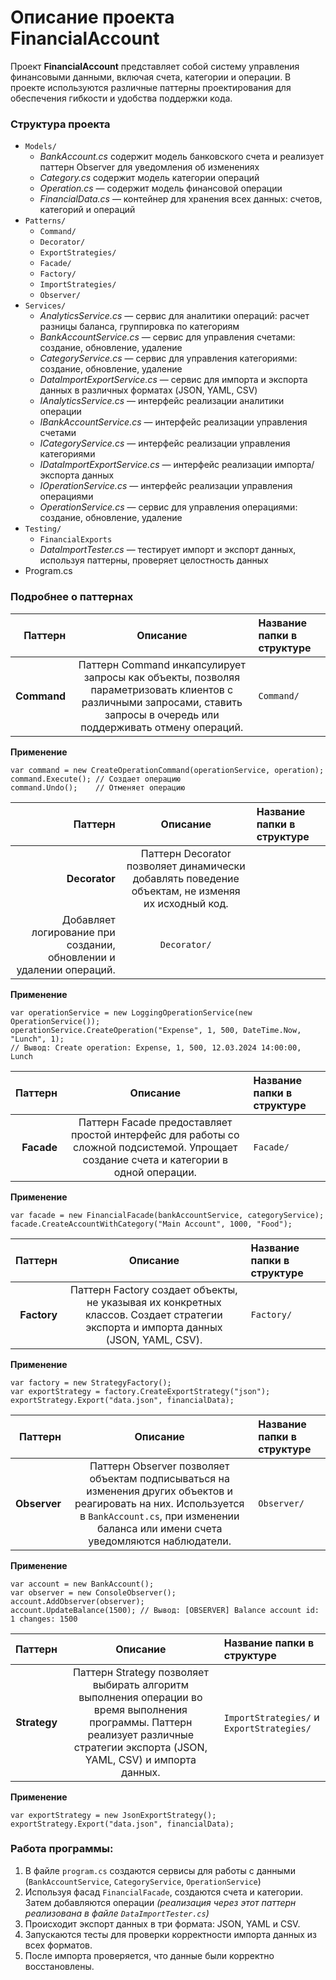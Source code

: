 # Описание проекта FinancialAccount
Проект **FinancialAccount** представляет собой систему управления финансовыми данными, включая счета, категории и операции. В проекте используются различные паттерны проектирования для обеспечения гибкости и удобства поддержки кода.

### Структура проекта
- `Models/`
    - _BankAccount.cs_ содержит модель банковского счета и реализует паттерн Observer для уведомления об изменениях
    - _Category.cs_ содержит модель категории операций
    - _Operation.cs_ — содержит модель финансовой операции
    - _FinancialData.cs_ — контейнер для хранения всех данных: счетов, категорий и операций
- `Patterns/`
    - `Command/`
    - `Decorator/`
    - `ExportStrategies/`
    - `Facade/`
    - `Factory/`
    - `ImportStrategies/`
    - `Observer/`
- `Services/`
    - _AnalyticsService.cs_ — сервис для аналитики операций: расчет разницы баланса, группировка по категориям
    - _BankAccountService.cs_ — сервис для управления счетами: создание, обновление, удаление
    - _CategoryService.cs_ — сервис для управления категориями: создание, обновление, удаление
    - _DataImportExportService.cs_ — сервис для импорта и экспорта данных в различных форматах (JSON, YAML, CSV)
    - _IAnalyticsService.cs_ — интерфейс реализации аналитики операции
    - _IBankAccountService.cs_ — интерфейс реализации управления счетами
    - _ICategoryService.cs_ — интерфейс реализации управления категориями
    - _IDataImportExportService.cs_ — интерфейс реализации импорта/экспорта данных
    - _IOperationService.cs_ — интерфейс реализации управления операциями
    - _OperationService.cs_ — сервис для управления операциями: создание, обновление, удаление
- `Testing/`
    - `FinancialExports`
    - _DataImportTester.cs_ — тестирует импорт и экспорт данных, используя паттерны, проверяет целостность данных
- Program.cs

### Подробнее о паттернах

| Паттерн | Описание | Название папки в структуре|
|----:|:----:|:----------|
| **Command** | Паттерн Command инкапсулирует запросы как объекты, позволяя параметризовать клиентов с различными запросами, ставить запросы в очередь или поддерживать отмену операций. |`Command/`|

**Применение**
```
var command = new CreateOperationCommand(operationService, operation);
command.Execute(); // Создает операцию
command.Undo();    // Отменяет операцию
```

| Паттерн | Описание | Название папки в структуре|
|----:|:----:|:----------|
| **Decorator** | Паттерн Decorator позволяет динамически добавлять поведение объектам, не изменяя их исходный код. 
Добавляет логирование при создании, обновлении и удалении операций.|`Decorator/`|

**Применение**
```
var operationService = new LoggingOperationService(new OperationService());
operationService.CreateOperation("Expense", 1, 500, DateTime.Now, "Lunch", 1);
// Вывод: Create operation: Expense, 1, 500, 12.03.2024 14:00:00, Lunch
```

| Паттерн | Описание | Название папки в структуре|
|----:|:----:|:----------|
| **Facade** | Паттерн Facade предоставляет простой интерфейс для работы со сложной подсистемой. Упрощает создание счета и категории в одной операции. |`Facade/`|

**Применение**

```
var facade = new FinancialFacade(bankAccountService, categoryService);
facade.CreateAccountWithCategory("Main Account", 1000, "Food");
```

| Паттерн | Описание | Название папки в структуре|
|----:|:----:|:----------|
| **Factory** | Паттерн Factory создает объекты, не указывая их конкретных классов. Создает стратегии экспорта и импорта данных (JSON, YAML, CSV). |`Factory/`|

**Применение**
```
var factory = new StrategyFactory();
var exportStrategy = factory.CreateExportStrategy("json");
exportStrategy.Export("data.json", financialData);
```

| Паттерн | Описание | Название папки в структуре|
|----:|:----:|:----------|
| **Observer** | Паттерн Observer позволяет объектам подписываться на изменения других объектов и реагировать на них. Используется в `BankAccount.cs`, при изменении баланса или имени счета уведомляются наблюдатели. |`Observer/`|

**Применение**
```
var account = new BankAccount();
var observer = new ConsoleObserver();
account.AddObserver(observer);
account.UpdateBalance(1500); // Вывод: [OBSERVER] Balance account id: 1 changes: 1500
```

| Паттерн | Описание | Название папки в структуре|
|----:|:----:|:----------|
| **Strategy** | Паттерн Strategy позволяет выбирать алгоритм выполнения операции во время выполнения программы. Паттерн реализует различные стратегии экспорта (JSON, YAML, CSV) и импорта данных.|`ImportStrategies/` и `ExportStrategies/` |

**Применение**
```
var exportStrategy = new JsonExportStrategy();
exportStrategy.Export("data.json", financialData);
```
### Работа программы: 
1. В файле `program.cs` создаются сервисы для работы с данными (`BankAccountService`, `CategoryService`, `OperationService`)
2. Используя фасад `FinancialFacade`, создаются счета и категории. Затем добавляются операции _(реализация через этот паттерн реализована в файле `DataImportTester.cs`)_
3. Происходит экспорт данных в три формата: JSON, YAML и CSV.
4. Запускаются тесты для проверки корректности импорта данных из всех форматов.
5. После импорта проверяется, что данные были корректно восстановлены.
